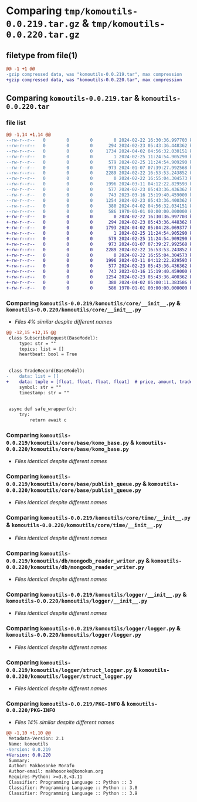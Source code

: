 # Comparing `tmp/komoutils-0.0.219.tar.gz` & `tmp/komoutils-0.0.220.tar.gz`

## filetype from file(1)

```diff
@@ -1 +1 @@
-gzip compressed data, was "komoutils-0.0.219.tar", max compression
+gzip compressed data, was "komoutils-0.0.220.tar", max compression
```

## Comparing `komoutils-0.0.219.tar` & `komoutils-0.0.220.tar`

### file list

```diff
@@ -1,14 +1,14 @@
--rw-r--r--   0        0        0        0 2024-02-22 16:30:36.997703 komoutils-0.0.219/README.md
--rw-r--r--   0        0        0      294 2024-02-23 05:43:36.448362 komoutils-0.0.219/komoutils/__init__.py
--rw-r--r--   0        0        0     1734 2024-04-02 04:56:32.030151 komoutils-0.0.219/komoutils/core/__init__.py
--rw-r--r--   0        0        0        1 2024-02-25 11:24:54.905290 komoutils-0.0.219/komoutils/core/base/__init__.py
--rw-r--r--   0        0        0      579 2024-02-25 11:24:54.909290 komoutils-0.0.219/komoutils/core/base/komo_base.py
--rw-r--r--   0        0        0      973 2024-01-07 07:39:27.992568 komoutils-0.0.219/komoutils/core/base/publish_queue.py
--rw-r--r--   0        0        0     2289 2024-02-22 16:53:53.243852 komoutils-0.0.219/komoutils/core/time/__init__.py
--rw-r--r--   0        0        0        0 2024-02-22 16:55:04.304573 komoutils-0.0.219/komoutils/db/__init__.py
--rw-r--r--   0        0        0     1996 2024-03-11 04:12:22.829593 komoutils-0.0.219/komoutils/db/mongodb_reader_writer.py
--rw-r--r--   0        0        0      577 2024-02-23 05:43:36.436362 komoutils-0.0.219/komoutils/logger/__init__.py
--rw-r--r--   0        0        0      743 2023-03-16 15:19:40.459000 komoutils-0.0.219/komoutils/logger/logger.py
--rw-r--r--   0        0        0     1254 2024-02-23 05:43:36.400362 komoutils-0.0.219/komoutils/logger/struct_logger.py
--rw-r--r--   0        0        0      380 2024-04-02 04:56:32.034151 komoutils-0.0.219/pyproject.toml
--rw-r--r--   0        0        0      586 1970-01-01 00:00:00.000000 komoutils-0.0.219/PKG-INFO
+-rw-r--r--   0        0        0        0 2024-02-22 16:30:36.997703 komoutils-0.0.220/README.md
+-rw-r--r--   0        0        0      294 2024-02-23 05:43:36.448362 komoutils-0.0.220/komoutils/__init__.py
+-rw-r--r--   0        0        0     1793 2024-04-02 05:04:28.069377 komoutils-0.0.220/komoutils/core/__init__.py
+-rw-r--r--   0        0        0        1 2024-02-25 11:24:54.905290 komoutils-0.0.220/komoutils/core/base/__init__.py
+-rw-r--r--   0        0        0      579 2024-02-25 11:24:54.909290 komoutils-0.0.220/komoutils/core/base/komo_base.py
+-rw-r--r--   0        0        0      973 2024-01-07 07:39:27.992568 komoutils-0.0.220/komoutils/core/base/publish_queue.py
+-rw-r--r--   0        0        0     2289 2024-02-22 16:53:53.243852 komoutils-0.0.220/komoutils/core/time/__init__.py
+-rw-r--r--   0        0        0        0 2024-02-22 16:55:04.304573 komoutils-0.0.220/komoutils/db/__init__.py
+-rw-r--r--   0        0        0     1996 2024-03-11 04:12:22.829593 komoutils-0.0.220/komoutils/db/mongodb_reader_writer.py
+-rw-r--r--   0        0        0      577 2024-02-23 05:43:36.436362 komoutils-0.0.220/komoutils/logger/__init__.py
+-rw-r--r--   0        0        0      743 2023-03-16 15:19:40.459000 komoutils-0.0.220/komoutils/logger/logger.py
+-rw-r--r--   0        0        0     1254 2024-02-23 05:43:36.400362 komoutils-0.0.220/komoutils/logger/struct_logger.py
+-rw-r--r--   0        0        0      380 2024-04-02 05:00:11.383586 komoutils-0.0.220/pyproject.toml
+-rw-r--r--   0        0        0      586 1970-01-01 00:00:00.000000 komoutils-0.0.220/PKG-INFO
```

### Comparing `komoutils-0.0.219/komoutils/core/__init__.py` & `komoutils-0.0.220/komoutils/core/__init__.py`

 * *Files 4% similar despite different names*

```diff
@@ -12,15 +12,15 @@
 class SubscribeRequest(BaseModel):
     type: str = ""
     topics: list = []
     heartbeat: bool = True
 
 
 class TradeRecord(BaseModel):
-    data: list = []
+    data: tuple = [float, float, float, float]  # price, amount, trade_ts, age
     symbol: str = ""
     timestamp: str = ""
 
 
 async def safe_wrapper(c):
     try:
         return await c
```

### Comparing `komoutils-0.0.219/komoutils/core/base/komo_base.py` & `komoutils-0.0.220/komoutils/core/base/komo_base.py`

 * *Files identical despite different names*

### Comparing `komoutils-0.0.219/komoutils/core/base/publish_queue.py` & `komoutils-0.0.220/komoutils/core/base/publish_queue.py`

 * *Files identical despite different names*

### Comparing `komoutils-0.0.219/komoutils/core/time/__init__.py` & `komoutils-0.0.220/komoutils/core/time/__init__.py`

 * *Files identical despite different names*

### Comparing `komoutils-0.0.219/komoutils/db/mongodb_reader_writer.py` & `komoutils-0.0.220/komoutils/db/mongodb_reader_writer.py`

 * *Files identical despite different names*

### Comparing `komoutils-0.0.219/komoutils/logger/__init__.py` & `komoutils-0.0.220/komoutils/logger/__init__.py`

 * *Files identical despite different names*

### Comparing `komoutils-0.0.219/komoutils/logger/logger.py` & `komoutils-0.0.220/komoutils/logger/logger.py`

 * *Files identical despite different names*

### Comparing `komoutils-0.0.219/komoutils/logger/struct_logger.py` & `komoutils-0.0.220/komoutils/logger/struct_logger.py`

 * *Files identical despite different names*

### Comparing `komoutils-0.0.219/PKG-INFO` & `komoutils-0.0.220/PKG-INFO`

 * *Files 14% similar despite different names*

```diff
@@ -1,10 +1,10 @@
 Metadata-Version: 2.1
 Name: komoutils
-Version: 0.0.219
+Version: 0.0.220
 Summary: 
 Author: Makhosonke Morafo
 Author-email: makhosonke@komokun.org
 Requires-Python: >=3.8,<3.11
 Classifier: Programming Language :: Python :: 3
 Classifier: Programming Language :: Python :: 3.8
 Classifier: Programming Language :: Python :: 3.9
```

